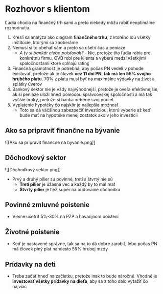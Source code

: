 # Rozhovor s klientom
Ľudia chodia na finančný trh sami a preto niekedy môžu robiť neoptimálne rozhodnutia.
1. Kreslí sa analýza ako diagram **finančného trhu**, z ktorého idú všetky inštitúcie, ktorými sa zaoberáme
2. Nemusí si to obehať sám a preto sa ušetrí čas a peniaze
	- *A ty si bankár alebo poisťovák?* - Nie, pretože títo ľudia robia pre konkrétnu firmu, OVB robí pre klienta a vyberá medzi všetkými spoločnosťami ktoré spĺňajú rating
3. Finančná gramotnosť je potrebná, aby počas PN vedeli v pohode existovať, pretože ak je človek **cez 11 dní PN, tak má len 55% svojho hrubého platu**. 70% z platu musí byť na maximálne výdavky na život a splátky úverov
4. Bankový sektor nie je vždy najvýhodnejší, pretože je oveľa efektívnejšie, ak si peniaze uloží hneď pomocou správcovskej spoločnosti a má tak vyššie úroky, pretože si banka neberie svoj podiel.
5. Vyplatenie hypotéky čo najskôr je najlepšia možnosť
	- Toto sa dá väčšinou zabezpečiť investíciou, ktorú vyberie až keď bude mať na hypotéke menej zostatok ako v jeho investícii
## Ako sa pripraviť finančne na bývanie
![[Ako sa pripravit financne na byvanie.png]]
## Dôchodkový sektor
![[Dôchodkový sektor.png]]
- Prvý a druhý pilier sú povinné, tretí a štvrtý nie sú
	- **Tretí pilier** je úžasná vec a každý by to mal mať
	- **Štvrtý pilier** je tiež super na budovanie dôchodku
## Povinné zmluvné poistenie
- Vieme ušetriť 5%-30% na PZP a havarijnom poistení
## Životné poistenie
- Keď je nastavené správne, tak sa na to dá dobre zarobiť, lebo počas PN má človek plný plat namiesto 55% hrubej mzdy
## Prídavky na deti
- Treba začať hneď na začiatku, pretože inak to bude náročné. Vhodné je **investovať všetky prídavky na dieťa**, aby sa z toho dalo vyťažiť čo najviac